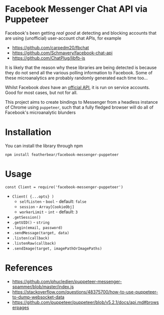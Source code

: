 # Facebook Messenger Chat API via Puppeteer

Facebook's been getting _real good_ at detecting and blocking accounts that are using (unofficial) user-account chat APIs, for example

* https://github.com/carpedm20/fbchat
* https://github.com/Schmavery/facebook-chat-api
* https://github.com/ChatPlug/libfb-js

It is likely that the reason why these libraries are being detected is because they do not send all the various polling information to Facebook. Some of these microanalytics are probably randomly generated each time too...

Whilst Facebook _does_ have an [official API](https://developers.facebook.com/docs/messenger-platform), it is run on service accounts. Good for most cases, but not for all.

This project aims to create bindings to Messenger from a headless instance of Chrome using `puppeteer`, such that a fully fledged browser will do all of Facebook's microanalytic blunders

# Installation

You can install the library through npm

```
npm install featherbear/facebook-messenger-puppeteer
```

# Usage

```
const Client = require('facebook-messenger-puppeteer')
```

* `Client( {...opts} )`
  * `selfListen` - `bool` - default: `false`
  * `session` - `Array[CookieObj]`
  * `workerLimit` - `int` - default: `3`
* `.getSession()`
* `.getUID()` - `string`
* `.login(email, password)`
* `.sendMessage(target, data)`
* `.listen(callback)`
* `.listenRaw(callback)`
* `.sendImage(target, imagePathOrImagePaths)`

# References

* https://github.com/phucledien/puppeteer-messenger-spammer/blob/master/index.js
* https://stackoverflow.com/questions/48375700/how-to-use-puppeteer-to-dump-websocket-data
* https://github.com/puppeteer/puppeteer/blob/v5.2.1/docs/api.md#browserpages